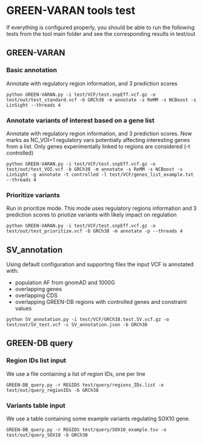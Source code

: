 # GREEN-VARAN tools test

If everything is configured properly, you should be able to run the following tests from the tool main folder and see the corresponding results in test/out

## GREEN-VARAN
### Basic annotation
Annotate with regulatory region information, and 3 prediction scores

```
python GREEN-VARAN.py -i test/VCF/test.snpEff.vcf.gz -o test/out/test_standard.vcf -b GRCh38 -m annotate -s ReMM -s NCBoost -s LinSight --threads 4
```

### Annotate variants of interest based on a gene list
Annotate with regulatory region information, and 3 prediction scores. Now marks as NC_VOI=1 regulatory vars potentially affecting interesting genes from a list. Only genes experimentally linked to regions are considered (-t controlled)

```
python GREEN-VARAN.py -i test/VCF/test.snpEff.vcf.gz -o test/out/test_VOI.vcf -b GRCh38 -m annotate -s ReMM -s NCBoost -s LinSight -g annotate -t controlled -l test/VCF/genes_list_example.txt --threads 4
```

### Prioritize variants
Run in prioritize mode. This mode uses regulatory regions information and 3 prediction scores to priotize variants with likely impact on regulation

```
python GREEN-VARAN.py -i test/VCF/test.snpEff.vcf.gz -o test/out/test_prioritize.vcf -b GRCh38 -m annotate -p --threads 4
```

## SV_annotation
Using default configuration and supporting files the input VCF is annotated with:
- population AF from gnomAD and 1000G
- overlapping genes
- overlapping CDS
- overlapping GREEN-DB regions with controlled genes and constraint values

```
python SV_annotation.py -i test/VCF/GRCh38.test.SV.vcf.gz -o test/out/SV_test.vcf -c SV_annotation.json -b GRCh38
```

## GREEN-DB query
### Region IDs list input
We use a file containing a list of region IDs, one per line

```
GREEN-DB_query.py -r REGIDS test/query/regions_IDs.list -o test/out/query_regionIDs -b GRCh38
```

### Variants table input 
We use a table containing some example variants regulating SOX10 gene.

```
GREEN-DB_query.py -r REGIDS test/query/SOX10_example.tsv -o test/out/query_SOX10 -b GRCh38
```